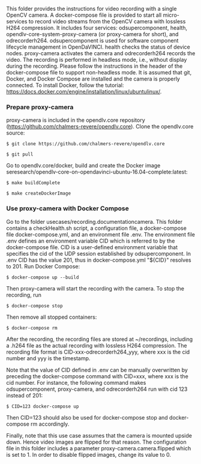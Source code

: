 This folder provides the instructions for video recording with a single OpenCV camera. A docker-compose file is provided to start all micro-services to record video streams from the OpenCV camera with lossless H264 compression. It includes four services: odsupercomponent, health, opendlv-core-system-proxy-camera (or proxy-camera for short), and odrecorderh264. odsupercomponent is used for software component lifecycle management in OpenDaVINCI. health checks the status of device nodes. proxy-camera activates the camera and odrecorderh264 records the video. The recording is performed in headless mode, i.e., without display during the recording. Please follow the instructions in the header of the docker-compose file to support non-headless mode. It is assumed that git, Docker, and Docker Compose are installed and the camera is properly connected. To install Docker, follow the tutorial: https://docs.docker.com/engine/installation/linux/ubuntulinux/.
    
### Prepare proxy-camera

proxy-camera is included in the opendlv.core repository (https://github.com/chalmers-revere/opendlv.core). Clone the opendlv.core source:

    $ git clone https://github.com/chalmers-revere/opendlv.core
    
    $ git pull
    
Go to opendlv.core/docker, build and create the Docker image seresearch/opendlv-core-on-opendavinci-ubuntu-16.04-complete:latest:

    $ make buildComplete
    
    $ make createDockerImage
    
### Use proxy-camera with Docker Compose

Go to the folder usecases/recording.documentationcamera. This folder contains a checkHealth.sh script, a configuration file, a docker-compose file docker-compose.yml, and an environment file .env. The environment file .env defines an environment variable CID which is referred to by the docker-compose file. CID is a user-defined environment variable that specifies the cid of the UDP session established by odsupercomponent. In .env CID has the value 201, thus in docker-compose.yml "${CID}" resolves to 201.  Run Docker Compose:
    
    $ docker-compose up --build

Then proxy-camera will start the recording with the camera. To stop the recording, run

    $ docker-compose stop
    
Then remove all stopped containers:

    $ docker-compose rm

After the recording, the recording files are stored at ~/recordings, including a .h264 file as the actual recording with lossless H264 compression. The recording file format is CID-xxx-odrecorderh264_yyy, where xxx is the cid number and yyy is the timestamp.

Note that the value of CID defined in .env can be manually overwritten by preceding the docker-compose command with CID=xxx, where xxx is the cid number. For instance, the following command makes odsupercomponent, proxy-camera, and odrecorderh264 run with cid 123 instead of 201:

    $ CID=123 docker-compose up
    
Then CID=123 should also be used for docker-compose stop and docker-compose rm accordingly.

Finally, note that this use case assumes that the camera is mounted upside down. Hence video images are flipped for that reason. The configuration file in this folder includes a parameter proxy-camera.camera.flipped which is set to 1. In order to disable flipped images, change its value to 0.

